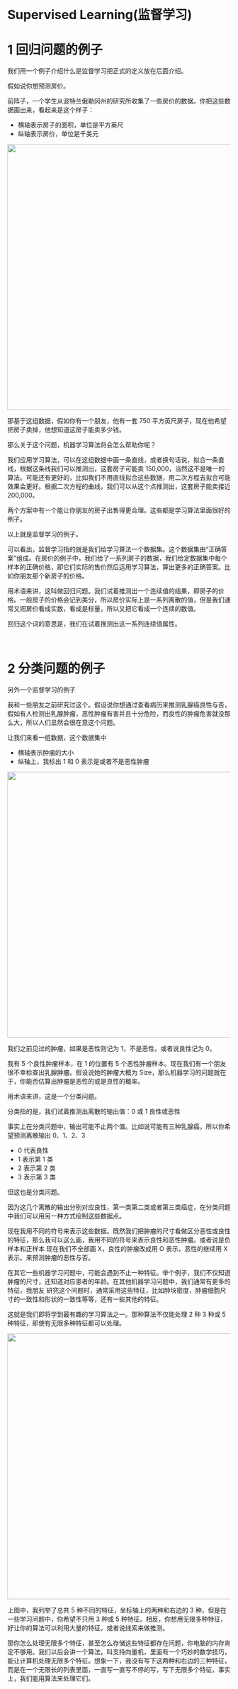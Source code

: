 &emsp;
# Supervised Learning(监督学习)

# 1 回归问题的例子

我们用一个例子介绍什么是监督学习把正式的定义放在后面介绍。

假如说你想预测房价。

前阵子，一个学生从波特兰俄勒冈州的研究所收集了一些房价的数据。你把这些数据画出来，看起来是这个样子：
- 横轴表示房子的面积，单位是平方英尺
- 纵轴表示房价，单位是千美元

<div align=center>
    <image src="imgs/houseprice.png" width = 600/>
</div>

那基于这组数据，假如你有一个朋友，他有一套 750 平方英尺房子，现在他希望把房子卖掉，他想知道这房子能卖多少钱。

那么关于这个问题，机器学习算法将会怎么帮助你呢？

我们应用学习算法，可以在这组数据中画一条直线，或者换句话说，拟合一条直线，根据这条线我们可以推测出，这套房子可能卖 150,000，当然这不是唯一的算法。可能还有更好的，比如我们不用直线拟合这些数据，用二次方程去拟合可能效果会更好。根据二次方程的曲线，我们可以从这个点推测出，这套房子能卖接近 200,000。

两个方案中有一个能让你朋友的房子出售得更合理。这些都是学习算法里面很好的例子。

以上就是监督学习的例子。

可以看出，监督学习指的就是我们给学习算法一个数据集。这个数据集由“正确答案”组成。在房价的例子中，我们给了一系列房子的数据，我们给定数据集中每个样本的正确价格，即它们实际的售价然后运用学习算法，算出更多的正确答案。比如你朋友那个新房子的价格。

用术语来讲，这叫做回归问题。我们试着推测出一个连续值的结果，即房子的价格。一般房子的价格会记到美分，所以房价实际上是一系列离散的值，但是我们通常又把房价看成实数，看成是标量，所以又把它看成一个连续的数值。

回归这个词的意思是，我们在试着推测出这一系列连续值属性。

&emsp;
# 2 分类问题的例子

另外一个监督学习的例子

我和一些朋友之前研究过这个。假设说你想通过查看病历来推测乳腺癌良性与否，假如有人检测出乳腺肿瘤，恶性肿瘤有害并且十分危险，而良性的肿瘤危害就没那么大，所以人们显然会很在意这个问题。

让我们来看一组数据，这个数据集中
- 横轴表示肿瘤的大小
- 纵轴上，我标出 1 和 0 表示是或者不是恶性肿瘤

<div align=center>
    <image src="imgs/breastcancer1.png" width=600 >
</div>

我们之前见过的肿瘤，如果是恶性则记为 1，不是恶性，或者说良性记为 0。

我有 5 个良性肿瘤样本，在 1 的位置有 5 个恶性肿瘤样本。现在我们有一个朋友很不幸检查出乳腺肿瘤。假设说她的肿瘤大概为 Size，那么机器学习的问题就在于，你能否估算出肿瘤是恶性的或是良性的概率。

用术语来讲，这是一个分类问题。

分类指的是，我们试着推测出离散的输出值：0 或 1 良性或恶性

事实上在分类问题中，输出可能不止两个值。比如说可能有三种乳腺癌，所以你希望预测离散输出 0、1、2、3
- 0 代表良性
- 1 表示第 1 类
- 2 表示第 2 类
- 3 表示第 3 类

但这也是分类问题。

因为这几个离散的输出分别对应良性，第一类第二类或者第三类癌症，在分类问题中我们可以用另一种方式绘制这些数据点。

现在我用不同的符号来表示这些数据。既然我们把肿瘤的尺寸看做区分恶性或良性的特征，那么我可以这么画，我用不同的符号来表示良性和恶性肿瘤。或者说是负样本和正样本
现在我们不全部画 X，良性的肿瘤改成用 O 表示，恶性的继续用 X 表示。来预测肿瘤的恶性与否。

在其它一些机器学习问题中，可能会遇到不止一种特征。举个例子，我们不仅知道肿瘤的尺寸，还知道对应患者的年龄。在其他机器学习问题中，我们通常有更多的特征，我朋友
研究这个问题时，通常采用这些特征，比如肿块密度，肿瘤细胞尺寸的一致性和形状的一致性等等，还有一些其他的特征。

这就是我们即将学到最有趣的学习算法之一。那种算法不仅能处理 2 种 3 种或 5 种特征，即使有无限多种特征都可以处理。

<div align=center>
    <image src="imgs/tumor.png" width=600 >
</div>

上图中，我列举了总共 5 种不同的特征，坐标轴上的两种和右边的 3 种，但是在一些学习问题中，你希望不只用 3 种或 5 种特征。相反，你想用无限多种特征，好让你的算法可以利用大量的特征，或者说线索来做推测。

那你怎么处理无限多个特征，甚至怎么存储这些特征都存在问题，你电脑的内存肯定不够用。我们以后会讲一个算法，叫支持向量机，里面有一个巧妙的数学技巧，能让计算机处理无限多个特征。想象一下，我没有写下这两种和右边的三种特征，而是在一个无限长的列表里面，一直写一直写不停的写，写下无限多个特征，事实上，我们能用算法来处理它们。
